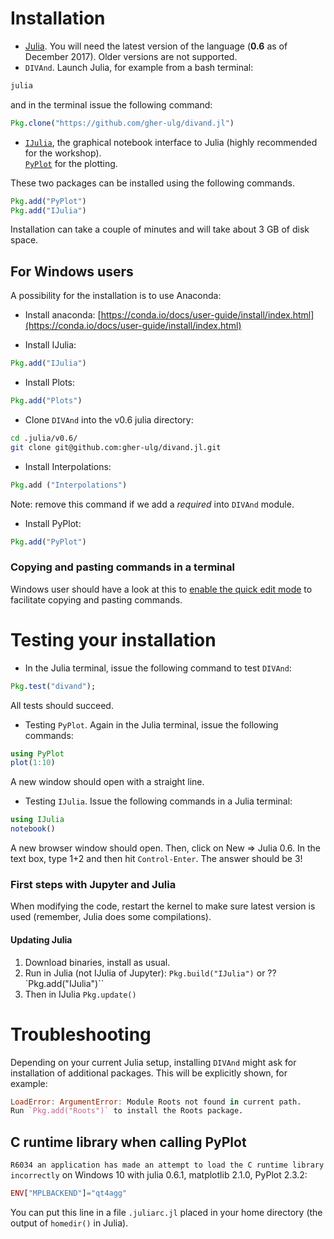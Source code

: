 # Installation

* [Julia](https://julialang.org/downloads/). You will need the latest version of
the language (**0.6** as of December 2017). Older versions are not supported.
* `DIVAnd`. Launch Julia, for example from a bash terminal:
```bash
julia
```
and in the terminal issue the following command:
```julia
Pkg.clone("https://github.com/gher-ulg/divand.jl")
```

* [`IJulia`](https://github.com/JuliaLang/IJulia.jl), the graphical notebook interface to Julia (highly recommended for the workshop).      
[`PyPlot`](https://github.com/JuliaPy/PyPlot.jl) for the plotting.

These two packages can be installed using the following commands.
```julia
Pkg.add("PyPlot")
Pkg.add("IJulia")
```
Installation can take a couple of minutes and will take about 3 GB of disk space.

## For Windows users

A possibility for the installation is to use Anaconda:

* Install anaconda: [https://conda.io/docs/user-guide/install/index.html](https://conda.io/docs/user-guide/install/index.html)

* Install IJulia:
```julia
Pkg.add("IJulia")
```

* Install Plots:
```julia
Pkg.add("Plots")
```

* Clone `DIVAnd` into the v0.6 julia directory:
```bash
cd .julia/v0.6/
git clone git@github.com:gher-ulg/divand.jl.git
```

* Install Interpolations:
```julia
Pkg.add ("Interpolations")
```
Note: remove this command if we add a *required* into `DIVAnd` module.

* Install PyPlot:
```julia
Pkg.add("PyPlot")
```

### Copying and pasting commands in a terminal

Windows user should have a look at this to [enable the quick edit mode](https://blogs.msdn.microsoft.com/adioltean/2004/12/27/useful-copypaste-trick-in-cmd-exe/) to facilitate copying and pasting commands.

# Testing your installation

* In the Julia terminal, issue the following command to test `DIVAnd`:

```julia
Pkg.test("divand");
```
All tests should succeed.

* Testing `PyPlot`. Again in the Julia terminal, issue the following commands:

```julia
using PyPlot
plot(1:10)
```

A new window should open with a straight line.

* Testing `IJulia`. Issue the following commands in a Julia terminal:

```julia
using IJulia
notebook()
```
A new browser window should open. Then, click on New => Julia 0.6. In the text box, type 1+2 and then hit `Control-Enter`. The answer should be 3!

### First steps with Jupyter and Julia

When modifying the code, restart the kernel to make sure latest version is
used (remember, Julia does some compilations).

#### Updating Julia
1. Download binaries, install as usual.     
2. Run in Julia (not IJulia of Jupyter): `Pkg.build("IJulia")` or ??
`Pkg.add("IJulia")``
3. Then in IJulia `Pkg.update()`

# Troubleshooting

Depending on your current Julia setup, installing `DIVAnd` might ask for
installation of additional packages. This will be explicitly shown,
for example:
```julia
LoadError: ArgumentError: Module Roots not found in current path.
Run `Pkg.add("Roots")` to install the Roots package.
```

## C runtime library when calling PyPlot

`R6034 an application has made an attempt to load the C runtime library incorrectly` on Windows 10 with julia 0.6.1, matplotlib 2.1.0, PyPlot 2.3.2:

```julia
ENV["MPLBACKEND"]="qt4agg"
```
You can put this line in a file `.juliarc.jl` placed in your home directory (the output of `homedir()` in Julia).
